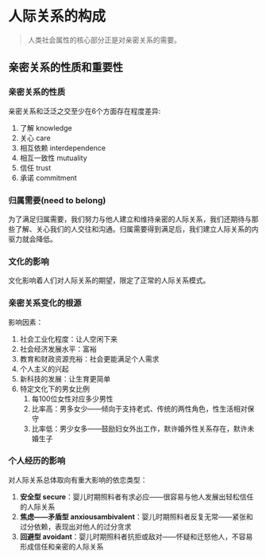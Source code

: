# 人际关系的构成

> 人类社会属性的核心部分正是对亲密关系的需要。

## 亲密关系的性质和重要性

### 亲密关系的性质

亲密关系和泛泛之交至少在6个方面存在程度差异:

1. 了解 knowledge
2. 关心 care
3. 相互依赖 interdependence
4. 相互一致性 mutuality
5. 信任 trust
6. 承诺 commitment

### 归属需要(need to belong)

为了满足归属需要，我们努力与他人建立和维持亲密的人际关系，我们还期待与那些了解、关心我们的人交往和沟通。归属需要得到满足后，我们建立人际关系的内驱力就会降低。

### 文化的影响

文化影响着人们对人际关系的期望，限定了正常的人际关系模式。

### 亲密关系变化的根源

影响因素：

1. 社会工业化程度：让人空闲下来
2. 社会经济发展水平：富裕
3. 教育和财政资源充裕：社会更能满足个人需求
4. 个人主义的兴起
5. 新科技的发展：让生育更简单
6. 特定文化下的男女比例
   1. 每100位女性对应多少男性
   2. 比率高：男多女少——倾向于支持老式、传统的两性角色，性生活相对保守
   3. 比率低：男少女多——鼓励妇女外出工作，默许婚外性关系存在，默许未婚生子

### 个人经历的影响

对人际关系总体取向有重大影响的依恋类型：

1. **安全型 secure**：婴儿时期照料者有求必应——很容易与他人发展出轻松信任的人际关系
2. **焦虑——矛盾型 anxiousambivalent**：婴儿时期照料者反复无常——紧张和过分依赖，表现出对他人的过分贪求
3. **回避型 avoidant**：婴儿时期照料者抗拒或敌对——怀疑和迁怒他人，不容易形成信任和亲密的人际关系



